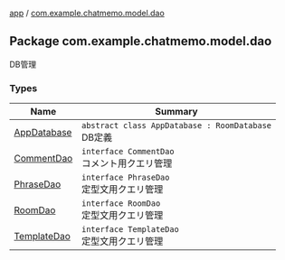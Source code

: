 [app](../index.md) / [com.example.chatmemo.model.dao](./index.md)

## Package com.example.chatmemo.model.dao

DB管理

### Types

| Name | Summary |
|---|---|
| [AppDatabase](-app-database/index.md) | `abstract class AppDatabase : RoomDatabase`<br>DB定義 |
| [CommentDao](-comment-dao/index.md) | `interface CommentDao`<br>コメント用クエリ管理 |
| [PhraseDao](-phrase-dao/index.md) | `interface PhraseDao`<br>定型文用クエリ管理 |
| [RoomDao](-room-dao/index.md) | `interface RoomDao`<br>定型文用クエリ管理 |
| [TemplateDao](-template-dao/index.md) | `interface TemplateDao`<br>定型文用クエリ管理 |
